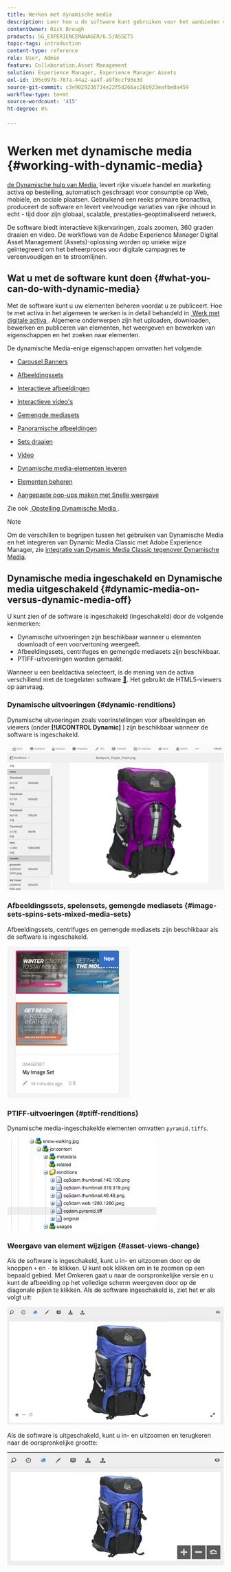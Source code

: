 ```yaml
---
title: Werken met dynamische media
description: Leer hoe u de software kunt gebruiken voor het aanbieden van middelen voor websites, mobiele websites en sociale sites.
contentOwner: Rick Brough
products: SG_EXPERIENCEMANAGER/6.5/ASSETS
topic-tags: introduction
content-type: reference
role: User, Admin
feature: Collaboration,Asset Management
solution: Experience Manager, Experience Manager Assets
exl-id: 195c097b-787a-44a2-aa4f-a9f8ccf93e3d
source-git-commit: c3e9029236734e22f5d266ac26b923eafbe0a459
workflow-type: tm+mt
source-wordcount: '415'
ht-degree: 0%

---
```


# Werken met dynamische media {#working-with-dynamic-media}

[&#x200B; de Dynamische hulp van Media &#x200B;](https://business.adobe.com/nl/products/experience-manager/assets/dynamic-media.html) levert rijke visuele handel en marketing activa op bestelling, automatisch geschraapt voor consumptie op Web, mobiele, en sociale plaatsen. Gebruikend een reeks primaire bronactiva, produceert de software en levert veelvoudige variaties van rijke inhoud in echt - tijd door zijn globaal, scalable, prestaties-geoptimaliseerd netwerk.

De software biedt interactieve kijkervaringen, zoals zoomen, 360 graden draaien en video. De workflows van de Adobe Experience Manager Digital Asset Management (Assets)-oplossing worden op unieke wijze geïntegreerd om het beheerproces voor digitale campagnes te vereenvoudigen en te stroomlijnen.

<!-- >ARTICLE IS MISSING. GIVES 404 [!NOTE]
>
>A Community article is available on [Working with Adobe Experience Manager and Dynamic Media](https://helpx.adobe.com/experience-manager/using/aem_dynamic_media.html). -->

## Wat u met de software kunt doen {#what-you-can-do-with-dynamic-media}

Met de software kunt u uw elementen beheren voordat u ze publiceert. Hoe te met activa in het algemeen te werken is in detail behandeld in [&#x200B; Werk met digitale activa &#x200B;](manage-assets.md). Algemene onderwerpen zijn het uploaden, downloaden, bewerken en publiceren van elementen, het weergeven en bewerken van eigenschappen en het zoeken naar elementen.

De dynamische Media-enige eigenschappen omvatten het volgende:

* [Carousel Banners](carousel-banners.md)
* [Afbeeldingssets](image-sets.md)
* [Interactieve afbeeldingen](interactive-images.md)
* [Interactieve video&#39;s](interactive-videos.md)
* [Gemengde mediasets](mixed-media-sets.md)
* [Panoramische afbeeldingen](panoramic-images.md)

* [Sets draaien](spin-sets.md)
* [Video](video.md)
* [Dynamische media-elementen leveren](delivering-dynamic-media-assets.md)
* [Elementen beheren](managing-assets.md)
* [Aangepaste pop-ups maken met Snelle weergave](custom-pop-ups.md)

Zie ook [&#x200B; Opstelling Dynamische Media &#x200B;](administering-dynamic-media.md).

>[!NOTE]
>
>Om de verschillen te begrijpen tussen het gebruiken van Dynamische Media en het integreren van Dynamic Media Classic met Adobe Experience Manager, zie [&#x200B; integratie van Dynamic Media Classic tegenover Dynamische Media &#x200B;](/help/sites-administering/scene7.md#aem-scene-integration-versus-dynamic-media).

## Dynamische media ingeschakeld en Dynamische media uitgeschakeld {#dynamic-media-on-versus-dynamic-media-off}

U kunt zien of de software is ingeschakeld (ingeschakeld) door de volgende kenmerken:

* Dynamische uitvoeringen zijn beschikbaar wanneer u elementen downloadt of een voorvertoning weergeeft.
* Afbeeldingssets, centrifuges en gemengde mediasets zijn beschikbaar.
* PTIFF-uitvoeringen worden gemaakt.

Wanneer u een beeldactiva selecteert, is de mening van de activa verschillend met de toegelaten software [&#128279;](config-dynamic.md#enabling-dynamic-media). Het gebruikt de HTML5-viewers op aanvraag.

### Dynamische uitvoeringen {#dynamic-renditions}

Dynamische uitvoeringen zoals voorinstellingen voor afbeeldingen en viewers (onder **[!UICONTROL Dynamic]** ) zijn beschikbaar wanneer de software is ingeschakeld.

![&#x200B; chlimage_1-358 &#x200B;](assets/chlimage_1-358.png)

### Afbeeldingssets, spelensets, gemengde mediasets {#image-sets-spins-sets-mixed-media-sets}

Afbeeldingssets, centrifuges en gemengde mediasets zijn beschikbaar als de software is ingeschakeld.

![&#x200B; chlimage_1-359 &#x200B;](assets/chlimage_1-359.png)

### PTIFF-uitvoeringen {#ptiff-renditions}

Dynamische media-ingeschakelde elementen omvatten `pyramid.tiffs`.

![&#x200B; chlimage_1-360 &#x200B;](assets/chlimage_1-360.png)

### Weergave van element wijzigen {#asset-views-change}

Als de software is ingeschakeld, kunt u in- en uitzoomen door op de knoppen `+` en `-` te klikken. U kunt ook klikken om in te zoomen op een bepaald gebied. Met Omkeren gaat u naar de oorspronkelijke versie en u kunt de afbeelding op het volledige scherm weergeven door op de diagonale pijlen te klikken. Als de software ingeschakeld is, ziet het er als volgt uit:

![&#x200B; chlimage_1-361 &#x200B;](assets/chlimage_1-361.png)

Als de software is uitgeschakeld, kunt u in- en uitzoomen en terugkeren naar de oorspronkelijke grootte:

![&#x200B; chlimage_1-362 &#x200B;](assets/chlimage_1-362.png)
